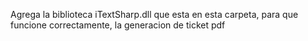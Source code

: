 Agrega la biblioteca iTextSharp.dll que esta en esta carpeta, para que funcione correctamente, la generacion de ticket pdf
